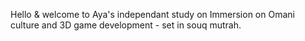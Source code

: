 Hello & welcome to Aya's independant study on Immersion on Omani culture and 3D game development - set in souq mutrah.
